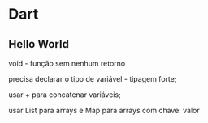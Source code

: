 # Dart

## Hello World

void - função sem nenhum retorno

precisa declarar o tipo de variável - tipagem forte;

usar + para concatenar variáveis;

usar List para arrays e Map para arrays com chave: valor